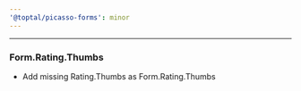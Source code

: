 ```yaml
---
'@toptal/picasso-forms': minor
---
```


---

### Form.Rating.Thumbs

- Add missing Rating.Thumbs as Form.Rating.Thumbs
